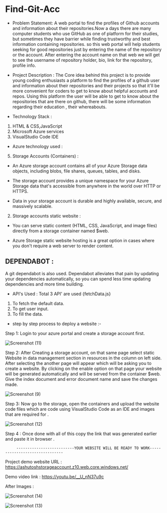 # Find-Git-Acc
* Problem Statement: A web portal to find the profiles of Github accounts and information about their repositories.Now a days there are many computer students who use GitHub as one of platform for their studies, but sometimes they  have barrier while finding trustworthy and best information containing repositories. so this web portal will help students seeking for good repositories just by entering the name of the repository or the account. After entering the account name on that web we will get to see the username of repository holder, bio, link for the repository, profile info.


* Project Description : The Core idea behind this project is to provide young coding enthusiasts a platform to find the profiles of a github user and information about their repositories and their projects so that it'll be more convenient for coders to get to know about helpful accounts and repos. Using this platform the user will be able to get to know about the repositories that are there on github, there will be some information regarding their education , their  whereabouts. 

* Technology Stack :
1. HTML & CSS,JavaScript
2. Microsoft Azure services
3. VisualStudio Code IDE


* Azure technology used :
5. Storage Accounts (Containers) :

*  An Azure storage account contains all of your Azure Storage data objects, including blobs, file shares, queues, tables, and disks. 

* The storage account provides a unique namespace for your Azure Storage data that's accessible from anywhere in the world over HTTP or HTTPS. 

* Data in your storage account is durable and highly available, secure, and massively scalable.


2. Storage accounts static website :

* You can serve static content (HTML, CSS, JavaScript, and image files) directly from a storage container named $web.

* Azure Storage static website hosting is a great option in cases where you don't require a web server to render content.

## DEPENDABOT :
A git dependabot is also used.
Dependabot alleviates that pain by updating your dependencies automatically, so you can spend less time updating dependencies and more time building.

* API's Used : 
Total 3 API' are used {fetchData.js}
1. To fetch the default data.
2. To get user input.
3. To fill the data.

* step by step process to deploy a website :- 

Step 1: Login to your azure portal and create a storage account first.


![Screenshot (11)](https://user-images.githubusercontent.com/98150219/175519158-0ee257dd-ad17-43bc-8b39-ab1a2a5151de.png)

Step 2: After Creating a storage account, on that same page select static Website in data management section in resources in the column on left side. After selecting the another page will appear which will be asking you to create a website. By clicking on the enable option on that page your website will be generated automatically and will be served from the container $web. Give the index document and error document name and save the changes made.

![Screenshot (9)](https://user-images.githubusercontent.com/98150219/175519097-8f33b1df-6934-4e35-a6a9-967553bd403b.png)


Step 3: Now go to the storage, open the containers and upload the website code files which are code using VisualStudio Code as an IDE and images that are required for .

![Screenshot (12)](https://user-images.githubusercontent.com/98150219/175519400-5c137684-5004-4512-9b64-cda42c3c1b8c.png)

Step 4 : Once done with all of this copy the link that was generated earlier and paste it in browser . 
                  
         
         --------------------------YOUR WEBSITE WILL BE READY TO WORK-------------------------------    

Project demo website URL : https://ashutoshstorageaccount.z10.web.core.windows.net/

Demo video link : https://youtu.be/__U_nN37u9c
 
After Images :

![Screenshot (14)](https://user-images.githubusercontent.com/98150219/175519016-13bfbb42-1dff-4b72-b118-f4543f42d1b3.png)

![Screenshot (13)](https://user-images.githubusercontent.com/98150219/175518981-760c38ca-9a59-4e1d-97b4-fbc3b601cf87.png)

